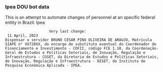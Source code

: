  ### Ipea DOU bot data
 This is an attempt to automate changes of personnel at an specific federal entity in Brazil: Ipea
 
                        Very last change: 
 	 11 April, 2023
	Dispensar o servidor BRUNO CESAR PINO OLIVEIRA DE ARAUJO, Matrícula SIAPE n° XX728XX, do encargo de substituto eventual do Coordenador de Financiamento e Investimento - COFII, código FCE 1.10, da Coordenação-Geral de Estudos e Políticas Setoriais, de Inovação, Regulação e Infraestrutura - CGSET, da Diretoria de Estudos e Políticas Setoriais, de Inovação, Regulação e Infraestrutura - DISET, do Instituto de Pesquisa Econômica Aplicada - IPEA.
